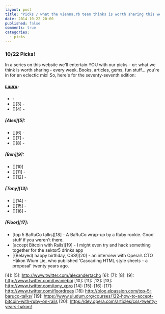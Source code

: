 ```yaml
---
layout: post
title: "Picks / what the vienna.rb team thinks is worth sharing this week"
date: 2014-10-22 20:00
published: false
comments: true
categories:
  - picks
---
```


### 10/22 Picks!

In a series on this website we'll entertain YOU with our picks - or: what we think is worth sharing - every week.
Books, articles, gems, fun stuff... you're in for an eclectic mix! So, here's for the seventy-seventh edition:

##### [Laura][1]:
  - [][2] -
  - [][3] -
  - [][4] -

##### [Alex][5]:
  - [][6] -
  - [][7] -
  - [][8] -

##### [Ben][9]:
  - [][10]
  - [][11] -
  - [][12] -

##### [Tony][13]:
  - [][14] -
  - [][15] -
  - [][16] -

##### [Floor][17]:
  - [top 5 BaRuCo talks][18] - A BaRuCo wrap-up by a Ruby rookie. Good stuff if you weren't there.
  - [accept Bitcoin with Rails][19] - I might even try and hack something together for the sektor5 drinks app
  - [(Belayed) happy birthday, CSS!][20] - an interview with Opera’s CTO Håkon Wium Lie, who published 'Cascading HTML style sheets – a proposal' twenty years ago. 

[1]: http://www.twitter.com/alicetragedy
[2]:
[3]:
[4]:
[5]: http://www.twitter.com/alexandertacho
[6]:
[7]:
[8]:
[9]: http://www.twitter.com/beanieboi
[10]:
[11]:
[12]:
[13]: http://www.twitter.com/tony_xpro
[14]:
[15]:
[16]:
[17]: http://www.twitter.com/floordrees
[18]: http://blog.elpassion.com/top-5-baruco-talks/
[19]: https://www.uludum.org/courses/122-how-to-accept-bitcoin-with-ruby-on-rails
[20]: https://dev.opera.com/articles/css-twenty-years-hakon/
